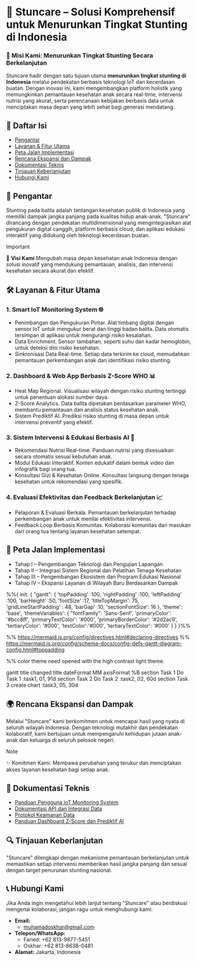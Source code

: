 # 🌱 Stuncare – Solusi Komprehensif untuk Menurunkan Tingkat Stunting di Indonesia

### 🎯 Misi Kami: Menurunkan Tingkat Stunting Secara Berkelanjutan

Stuncare hadir dengan satu tujuan utama **menurunkan tingkat stunting di Indonesia** melalui pendekatan berbasis teknologi IoT dan kecerdasan buatan. Dengan inovasi ini, kami mengembangkan platform holistik yang memungkinkan pemantauan kesehatan anak secara real-time, intervensi nutrisi yang akurat, serta perencanaan kebijakan berbasis data untuk menciptakan masa depan yang lebih sehat bagi generasi mendatang.

## 📑 Daftar Isi

- [Pengantar](#-pengantar)
- [Layanan & Fitur Utama](#-layanan--fitur-utama)
- [Peta Jalan Implementasi](#-peta-jalan-implementasi)
- [Rencana Ekspansi dan Dampak](#-rencana-ekspansi-dan-dampak)
- [Dokumentasi Teknis](#-dokumentasi-teknis)
- [Tinjauan Keberlanjutan](#-tinjauan-keberlanjutan)
- [Hubungi Kami](#-hubungi-kami)

## 📜 Pengantar

Stunting pada balita adalah tantangan kesehatan publik di Indonesia yang memiliki dampak jangka panjang pada kualitas hidup anak-anak. "Stuncare" dirancang dengan pendekatan multidimensional yang mengintegrasikan alat pengukuran digital canggih, platform berbasis cloud, dan aplikasi edukasi interaktif yang didukung oleh teknologi kecerdasan buatan.

> [!IMPORTANT]
> 🌟 **Visi Kami** Mengubah masa depan kesehatan anak Indonesia dengan solusi inovatif yang mendukung pemantauan, analisis, dan intervensi kesehatan secara akurat dan efektif.

## 🛠️ Layanan & Fitur Utama

### 1. Smart IoT Monitoring System 🌐

- Penimbangan dan Pengukuran Pintar. Alat timbang digital dengan sensor IoT untuk mengukur berat dan tinggi badan balita. Data otomatis tersimpan di aplikasi untuk mengurangi risiko kesalahan.
- Data Enrichment. Sensor tambahan, seperti suhu dan kadar hemoglobin, untuk deteksi dini risiko kesehatan.
- Sinkronisasi Data Real-time. Setiap data terkirim ke cloud, memudahkan pemantauan perkembangan anak dan identifikasi risiko stunting.

### 2. Dashboard & Web App Berbasis Z-Score WHO 📊

- Heat Map Regional. Visualisasi wilayah dengan risiko stunting tertinggi untuk penentuan alokasi sumber daya.
- Z-Score Analytics. Data balita dipetakan berdasarkan parameter WHO, membantu pemantauan dan analisis status kesehatan anak.
- Sistem Prediktif AI. Prediksi risiko stunting di masa depan untuk intervensi preventif yang efektif.

### 3. Sistem Intervensi & Edukasi Berbasis AI 📱

- Rekomendasi Nutrisi Real-time. Panduan nutrisi yang disesuaikan secara otomatis sesuai kebutuhan anak.
- Modul Edukasi Interaktif. Konten edukatif dalam bentuk video dan infografik bagi orang tua.
- Konsultasi Gizi & Kesehatan Online. Konsultasi langsung dengan tenaga kesehatan untuk rekomendasi yang spesifik.

### 4. Evaluasi Efektivitas dan Feedback Berkelanjutan 📈

- Pelaporan & Evaluasi Berkala. Pemantauan berkelanjutan terhadap perkembangan anak untuk menilai efektivitas intervensi.
- Feedback Loop Berbasis Komunitas. Kolaborasi komunitas dan masukan dari orang tua tentang layanan kesehatan setempat.

## 🚀 Peta Jalan Implementasi

- Tahap I – Pengembangan Teknologi dan Pengujian Lapangan
- Tahap II – Integrasi Sistem Regional dan Pelatihan Tenaga Kesehatan
- Tahap III – Pengembangan Ekosistem dan Program Edukasi Nasional
- Tahap IV – Ekspansi Layanan di Wilayah Baru Berdasarkan Dampak

%%{
init: {
"gantt": {
'topPadding' :100,
'rightPadding' :100,
'leftPadding' :100,
'barHeight' :50,
'fontSize' :17,
'titleTopMargin': 75,
'gridLineStartPadding' : 48,
'barGap' :10,
'sectionFontSize': 16
},
'theme': 'base',
'themeVariables': {
"fontFamily": 'Sans-Serif',
'primaryColor': '#bcc8ff',
'primaryTextColor': '#000',
'primaryBorderColor': '#2d2ac9',
'tertiaryColor': '#000',
'textColor':'#000',
'tertiaryTextColor': '#000'
}
}
}%%

%% https://mermaid.js.org/config/directives.html#declaring-directives
%% https://mermaid.js.org/config/schema-docs/config-defs-gantt-diagram-config.html#toppadding

%% color theme need opened with the high contrast light theme.

gantt
title changed title
dateFormat MM
axisFormat %B
section Task 1
Do Task 1 :task1, 01, 91d
section Task 2
Do Task 2 :task2, 02, 60d
section Task 3
create chart :task3, 05, 30d

## 🌍 Rencana Ekspansi dan Dampak

Melalui "Stuncare" kami berkomitmen untuk mencapai hasil yang nyata di seluruh wilayah Indonesia. Dengan teknologi mutakhir dan pendekatan kolaboratif, kami bertujuan untuk mempengaruhi kehidupan jutaan anak-anak dan keluarga di seluruh pelosok negeri.

> [!NOTE]
> ✨ Komitmen Kami: Membawa perubahan yang terukur dan menciptakan akses layanan kesehatan bagi setiap anak.

## 📖 Dokumentasi Teknis

- [Panduan Pengguna IoT Monitoring System](./Teknis/Panduan%20Pengguna%20IoT%20Monitoring%20System.md)
- [Dokumentasi API dan Integrasi Data](link_dokumentasi)
- [Protokol Keamanan Data](link_protokol)
- [Panduan Dashboard Z-Score dan Prediktif AI](link_dashboard)

## 🔍 Tinjauan Keberlanjutan

"Stuncare" dilengkapi dengan mekanisme pemantauan berkelanjutan untuk memastikan setiap intervensi memberikan hasil jangka panjang dan sesuai dengan target penurunan stunting nasional.

## 📞 Hubungi Kami

Jika Anda ingin mengetahui lebih lanjut tentang "Stuncare" atau berdiskusi mengenai kolaborasi, jangan ragu untuk menghubungi kami:

- **Email:**
  - muhamadoskhar@gmail.com
- **Telepon/WhatsApp:**
  - Faried: +62 813-9877-5451
  - Oskhar: +62 813-8638-0481
- **Alamat:** Jakarta, Indonesia
